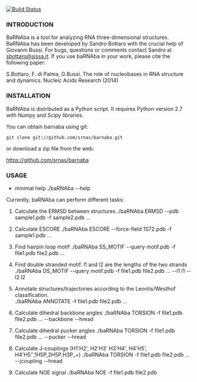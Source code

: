 [![Build Status](https://travis-ci.org/srnas/barnaba.svg)](https://travis-ci.org/srnas/barnaba)

### INTRODUCTION
BaRNAba is a tool for analyzing RNA three-dimensional structures.
BaRNAba has been developed by Sandro Bottaro with the crucial help of Giovanni Bussi.
For bugs, questions or comments contact Sandro at sbottaro@sissa.it. 
If you use baRNAba in your work,  please cite the following paper:

S.Bottaro, F. di Palma, G.Bussi. The role of nucleobases 
in RNA structure and dynamics. 
Nucleic Acids Research (2014)

### INSTALLATION
BaRNAba is distributed as a Python script. It requires
Python version 2.7 with Numpy and Scipy libraries.

You can obtain barnaba using git:

    git clone git://github.com/srnas/barnaba.git

or download a zip file from the web:

   https://github.com/srnas/barnaba


### USAGE

* minimal help
  ./baRNAba --help 

Currently, baRNAba can perform different tasks:
1. Calculate the ERMSD between structures
   ./baRNAba ERMSD --pdb sample1.pdb -f sample2.pdb ...

2. Calculate ESCORE
   ./baRNAba ESCORE --force-field 1S72.pdb -f sample1.pdb ...

3. Find hairpin loop motif
   ./baRNAba SS_MOTIF --query motif.pdb -f file1.pdb file2.pdb ... 

4. Find double stranded motif. l1 and l2 are the lengths of the two strands
   ./baRNAba DS_MOTIF --query motif.pdb -f file1.pdb file2.pdb ... --l1 l1 --l2 l2

5. Annotate structures/trajectories according to the Leontis/Westhof classification.  
   ./baRNAba ANNOTATE -f file1.pdb file2.pdb ...

6. Calculate dihedral backbone angles
   ./baRNAba TORSION -f file1.pdb file2.pdb ... --backbone --hread 

7. Calculate dihedral pucker angles
   ./baRNAba TORSION -f file1.pdb file2.pdb ... --pucker --hread 

8. Calculate J-couplings (H1'H2', H2'H3' H3'H4', H4'H5', H4'H5'',1H5P,2H5P,H3P_+)
   ./baRNAba TORSION -f file1.pdb file2.pdb ... --jcoupling --hread 

9. Calculate NOE signal
   ./baRNAba NOE -f file1.pdb file2.pdb  












